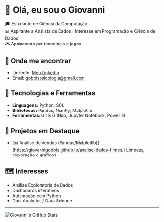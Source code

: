 # 👋 Olá, eu sou o Giovanni  

🎓 Estudante de Ciência da Computação  
📊 Aspirante a Analista de Dados | Interesse em Programação e Ciência de Dados  
🎮 Apaixonado por tecnologia e jogos  

## 🔗 Onde me encontrar
- LinkedIn: [Meu LinkedIn](http://www.linkedin.com/in/giovanni-gobbis-04071b2ab)  
- Email: gobbispsicologia@gmail.com 

## 🧰 Tecnologias e Ferramentas
- **Linguagens:** Python, SQL  
- **Bibliotecas:** Pandas, NumPy, Matplotlib  
- **Ferramentas:** Git & GitHub, Jupyter Notebook, Power BI  

## 📌 Projetos em Destaque
- [📊 Análise de Vendas (Pandas/Matplotlib)] (https://giovannigobbis.github.io/analise-dados-filmes/) Limpeza, exploração e gráficos  

## 🗺️ Interesses
- Análise Exploratória de Dados  
- Dashboards interativos  
- Automação com Python  
- Data Analytics / Data Science.
---

![Giovanni's GitHub Stats](https://github-readme-stats.vercel.app/api?username=giovannigobbis&show_icons=true&theme=radical)
